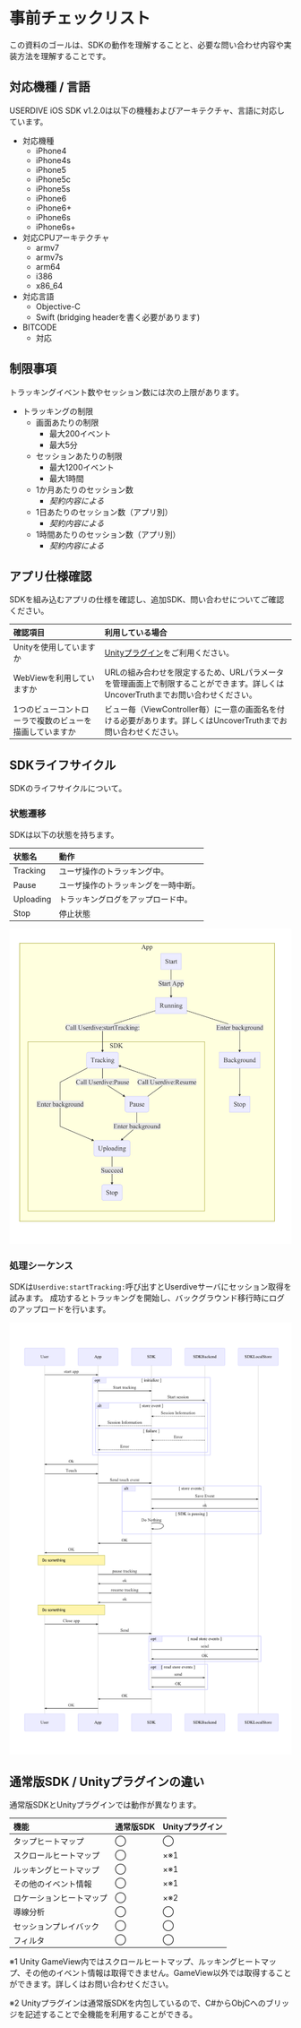# 事前チェックリスト

この資料のゴールは、SDKの動作を理解することと、必要な問い合わせ内容や実装方法を理解することです。

## 対応機種 / 言語

USERDIVE iOS SDK v1.2.0は以下の機種およびアーキテクチャ、言語に対応しています。

- 対応機種
    - iPhone4
    - iPhone4s
    - iPhone5
    - iPhone5c
    - iPhone5s
    - iPhone6
    - iPhone6+
    - iPhone6s
    - iPhone6s+
- 対応CPUアーキテクチャ
    - armv7
    - armv7s
    - arm64
    - i386
    - x86_64
- 対応言語
    - Objective-C
    - Swift (bridging headerを書く必要があります)
- BITCODE
    - 対応

## 制限事項

トラッキングイベント数やセッション数には次の上限があります。

- トラッキングの制限
    - 画面あたりの制限
        - 最大200イベント
        - 最大5分
    - セッションあたりの制限
        - 最大1200イベント
        - 最大1時間    
    - 1か月あたりのセッション数
        - *契約内容による*
    - 1日あたりのセッション数（アプリ別）
        - *契約内容による*
    - 1時間あたりのセッション数（アプリ別）
        - *契約内容による*


## アプリ仕様確認

SDKを組み込むアプリの仕様を確認し、追加SDK、問い合わせについてご確認ください。

| 確認項目                                                | 利用している場合                     |
|:--------------------------------------------------------|:-------------------------------------|
| Unityを使用していますか                                 | [Unityプラグイン](https://github.com/uncovertruth/userdive-ios-sdk-for-unity)をご利用ください。    |
| WebViewを利用していますか                               | URLの組み合わせを限定するため、URLパラメータを管理画面上で制限することができます。詳しくはUncoverTruthまでお問い合わせください。 |
| 1つのビューコントローラで複数のビューを描画していますか | ビュー毎（ViewController毎）に一意の画面名を付ける必要があります。詳しくはUncoverTruthまでお問い合わせください。 |


## SDKライフサイクル

SDKのライフサイクルについて。

### 状態遷移

SDKは以下の状態を持ちます。

| 状態名 | 動作 |
|:-------|:-----|
| Tracking | ユーザ操作のトラッキング中。 |
| Pause | ユーザ操作のトラッキングを一時中断。 |
| Uploading | トラッキングログをアップロード中。 |
| Stop | 停止状態 |

![lifecycle](./files/lifecycle.png)

### 処理シーケンス

SDKは`Userdive:startTracking:`呼び出すとUserdiveサーバにセッション取得を試みます。
成功するとトラッキングを開始し、バックグラウンド移行時にログのアップロードを行います。

![sequence](./files/sequence.png)


## 通常版SDK / Unityプラグインの違い

通常版SDKとUnityプラグインでは動作が異なります。

| 機能                     | 通常版SDK | Unityプラグイン |
|:-------------------------|:----------|:----------------|
| タップヒートマップ       | ◯         | ◯             |
| スクロールヒートマップ   | ◯         | ×※1          |
| ルッキングヒートマップ   | ◯         | ×※1          |
| その他のイベント情報     | ◯         | ×※1          |
| ロケーションヒートマップ | ◯         | ×※2          |
| 導線分析                 | ◯         | ◯             |
| セッションプレイバック   | ◯         | ◯             |
| フィルタ                 | ◯         | ◯             |

※1 Unity GameView内ではスクロールヒートマップ、ルッキングヒートマップ、その他のイベント情報は取得できません。GameView以外では取得することができます。詳しくはお問い合わせください。

※2 Unityプラグインは通常版SDKを内包しているので、C#からObjCへのブリッジを記述することで全機能を利用することができる。
